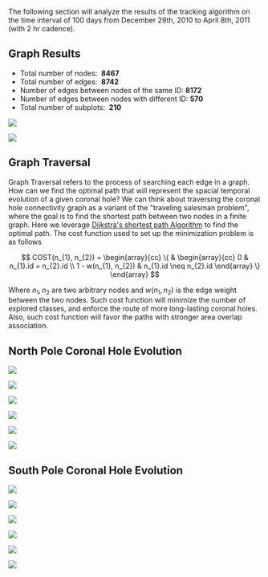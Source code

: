 The following section will analyze the results of the tracking algorithm on the 
time interval of 100 days from December 29th, 2010 to April 8th, 2011 (with 2 hr cadence).


## Graph Results

- Total number of nodes:  **8467**
- Total number of edges:  **8742**
- Number of edges between nodes of the same ID: **8172**
- Number of edges between nodes with different ID: **570**
- Total number of subplots:  **210**

![](images/subgraph_node_size.png)

![](images/edge_distribution_G.png)

## Graph Traversal

Graph Traversal refers to the process of searching each edge in a graph. How can we find the optimal path that will 
represent the spacial temporal evolution of a given coronal hole? We can think about traversing the coronal hole 
connectivity graph as a variant of the "traveling salesman problem", 
where the goal is to find the shortest path between two nodes in a 
finite graph. Here we leverage [Dijkstra's shortest path Algorithm](https://www.youtube.com/watch?v=GazC3A4OQTE) to find the optimal path. The cost function used 
to set up the minimization problem is as follows


$$
COST(n_{1}, n_{2}) = \begin{array}{cc}
  \{ & 
    \begin{array}{cc}
       0 & n_{1}.id = n_{2}.id \\
       1 - w(n_{1}, n_{2}) & n_{1}.id \neq n_{2}.id
    \end{array}
    \}
\end{array}
$$

Where $n_{1}, n_{2}$ are two arbitrary nodes and $w(n_{1}, n_{2})$ is the edge weight between the two nodes.
Such cost function will minimize the number of explored classes, and enforce the route of more long-lasting coronal holes. Also, such cost function will favor the paths with stronger area overlap association. 

## North Pole Coronal Hole Evolution
![](images/north_ch_shortest_path_res_8_to_205.png)

![](images/north_ch_shortest_path_area.png)

![](images/north_ch_shortest_path_area_all_blue.png)

![](images/north_ch_shortest_path_and_ne_c_area0.5.png)

![](images/north_ch_shortest_path_net_flux.png)

![](images/north_ch_shortest_path_and_ne_c_flux0.5.png)


## South Pole Coronal Hole Evolution
![](images/south_ch_shortest_path_res_2_to_2.png)

![](images/south_ch_shortest_path_area.png)

![](images/south_ch_shortest_path_area_all_blue.png)

![](images/south_ch_shortest_path_and_ne_c_area0.5.png)

![](images/south_ch_shortest_path_net_flux.png)

![](images/south_ch_shortest_path_and_ne_c_flux0.5.png)



